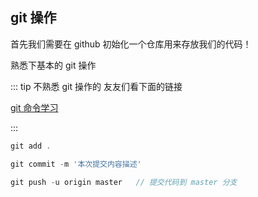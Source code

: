## git 操作
首先我们需要在 github 初始化一个仓库用来存放我们的代码！

熟悉下基本的 git 操作

::: tip  不熟悉 git 操作的 友友们看下面的链接

[git 命令学习](https://gitee.com/all-about-git#七git-常用命令)

:::

```js
git add .  

git commit -m '本次提交内容描述' 

git push -u origin master   // 提交代码到 master 分支

```
